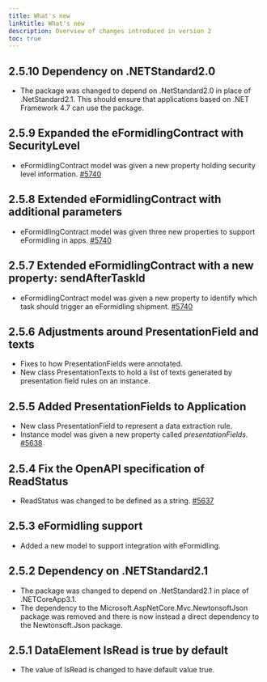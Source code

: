 ```yaml
---
title: What's new
linktitle: What's new
description: Overview of changes introduced in version 2
toc: true
---
```



## 2.5.10 Dependency on .NETStandard2.0

- The package was changed to depend on .NetStandard2.0 in place of .NetStandard2.1. This should ensure that applications based on .NET Framework 4.7 can use the package.

## 2.5.9 Expanded the eFormidlingContract with SecurityLevel

- eFormidlingContract model was given a new property holding security level information. [#5740](https://github.com/Altinn/altinn-studio/issues/5740)

## 2.5.8 Extended eFormidlingContract with additional parameters

- eFormidlingContract model was given three new properties to support eFormidling in apps. [#5740](https://github.com/Altinn/altinn-studio/issues/5740)

## 2.5.7 Extended eFormidlingContract with a new property: sendAfterTaskId

- eFormidlingContract model was given a new property to identify which task should trigger an eFormidling shipment. [#5740](https://github.com/Altinn/altinn-studio/issues/5740)

## 2.5.6 Adjustments around PresentationField and texts

- Fixes to how PresentationFields were annotated.
- New class PresentationTexts to hold a list of texts generated by presentation field rules on an instance.

## 2.5.5 Added PresentationFields to Application

- New class PresentationField to represent a data extraction rule.
- Instance model was given a new property called *presentationFields*. [#5638](https://github.com/Altinn/altinn-studio/issues/5638)

## 2.5.4 Fix the OpenAPI specification of ReadStatus

- ReadStatus was changed to be defined as a string. [#5637](https://github.com/Altinn/altinn-studio/issues/5637)

## 2.5.3 eFormidling support

- Added a new model to support integration with eFormidling.

## 2.5.2 Dependency on .NETStandard2.1

- The package was changed to depend on .NetStandard2.1 in place of .NETCoreApp3.1. 
- The dependency to the Microsoft.AspNetCore.Mvc.NewtonsoftJson package was removed and there is now instead a direct dependency to the Newtonsoft.Json package.

## 2.5.1 DataElement IsRead is true by default

- The value of IsRead is changed to have default value true.
